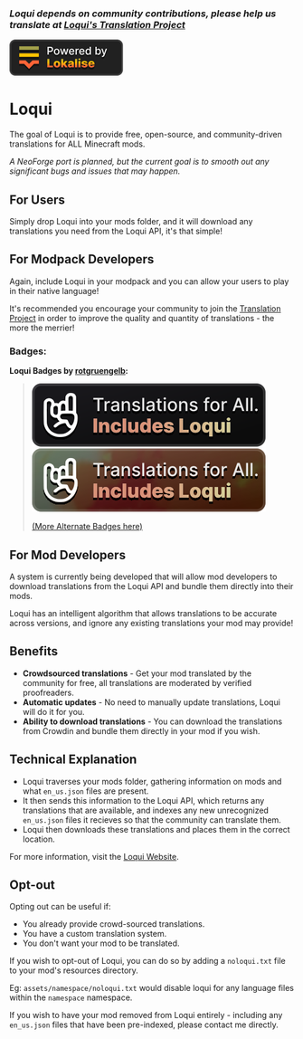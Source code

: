 ### **_Loqui depends on community contributions, please help us translate at [Loqui's Translation Project](https://loqui.imb11.dev/)_**

[![](/lokalise_badge.png)](https://lokalise.com/solutions/for-managers)

# Loqui

The goal of Loqui is to provide free, open-source, and community-driven translations for ALL Minecraft mods.

*A NeoForge port is planned, but the current goal is to smooth out any significant bugs and issues that may happen.*

## For Users

Simply drop Loqui into your mods folder, and it will download any translations you need from the Loqui API, it's that simple!

## For Modpack Developers

Again, include Loqui in your modpack and you can allow your users to play in their native language!

It's recommended you encourage your community to join the [Translation Project](https://loqui.imb11.dev/) in order to improve the quality and quantity of translations - the more the merrier!

### Badges:
**Loqui Badges by [rotgruengelb](https://github.com/rotgruengelb):**
> [![Dark Looqui Badge](https://raw.githubusercontent.com/rotgruengelb/some-badges/46c46090db41c2bea2b1e864c32702e6c9a2adb0/Loqui/loqui_badges-dark/cozy_vector.svg)](https://github.com/rotgruengelb/some-badges/tree/main/Loqui/loqui_badges-dark) [![Loqui Badge](https://raw.githubusercontent.com/rotgruengelb/some-badges/46c46090db41c2bea2b1e864c32702e6c9a2adb0/Loqui/loqui_badges/cozy_vector.svg)](https://github.com/rotgruengelb/some-badges/tree/main/Loqui/loqui_badges)
>
> [(More Alternate Badges here)](https://github.com/rotgruengelb/some-badges/tree/main/Loqui)

## For Mod Developers

A system is currently being developed that will allow mod developers to download translations from the Loqui API and bundle them directly into their mods.

Loqui has an intelligent algorithm that allows translations to be accurate across versions, and ignore any existing translations your mod may provide!

## Benefits

- **Crowdsourced translations** - Get your mod translated by the community for free, all translations are moderated by verified proofreaders.
- **Automatic updates** - No need to manually update translations, Loqui will do it for you.
- **Ability to download translations** - You can download the translations from Crowdin and bundle them directly in your mod if you wish.

## Technical Explanation

- Loqui traverses your mods folder, gathering information on mods and what `en_us.json` files are present.
- It then sends this information to the Loqui API, which returns any translations that are available, and indexes any new unrecognized `en_us.json` files it recieves so that the community can translate them.
- Loqui then downloads these translations and places them in the correct location.

For more information, visit the [Loqui Website](https://loqui.imb11.dev/).

## Opt-out

Opting out can be useful if:

- You already provide crowd-sourced translations.
- You have a custom translation system.
- You don't want your mod to be translated.

If you wish to opt-out of Loqui, you can do so by adding a `noloqui.txt` file to your mod's resources directory.

Eg: `assets/namespace/noloqui.txt` would disable loqui for any language files within the `namespace` namespace.

If you wish to have your mod removed from Loqui entirely - including any `en_us.json` files that have been pre-indexed, please contact me directly.
